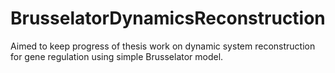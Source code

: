 # BrusselatorDynamicsReconstruction
Aimed to keep progress of thesis work on dynamic system reconstruction for gene regulation using simple Brusselator model.
